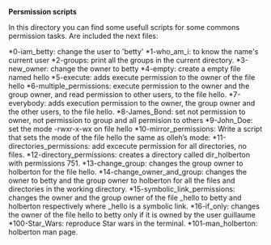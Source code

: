 **Persmission scripts**

In this directory you can find some usefull scripts for some commons permission tasks. Are included the next files:

*0-iam_betty: change the user to 'betty'
*1-who_am_i: to know the name's current user
*2-groups: print all the groups in the current directory.
*3-new_owner: change the owner to betty
*4-empty: create a empty file named hello
*5-execute: adds execute permission to the owner of the file hello
*6-multiple_permissions: execute permission to the owner and the group owner, and read permission to other users, to the file hello.
*7-everybody:  adds execution permission to the owner, the group owner and the other users, to the file hello.
*8-James_Bond: set not permission to owner, not permission to group and all permision to others
*9-John_Doe: set the mode -rwxr-x-wx on file hello
*10-mirror_permissions: Write a script that sets the mode of the file hello the same as olleh’s mode:
*11-directories_permissions: add excecute permission for all directories, no files.
*12-directory_permissions: creates a directory called dir_holberton with permissions 751.
*13-change_group: changes the group owner to holberton for the file hello.
*14-change_owner_and_group: changes the owner to betty and the group owner to holberton for all the files and directories in the working directory.
*15-symbolic_link_permissions: changes the owner and the group owner of the file _hello to betty and holberton respectively where _hello is a symbolic link.
*16-if_only: changes the owner of the file hello to betty only if it is owned by the user guillaume
*100-Star_Wars: reproduce Star wars in the terminal.
*101-man_holberton: holberton man page.
